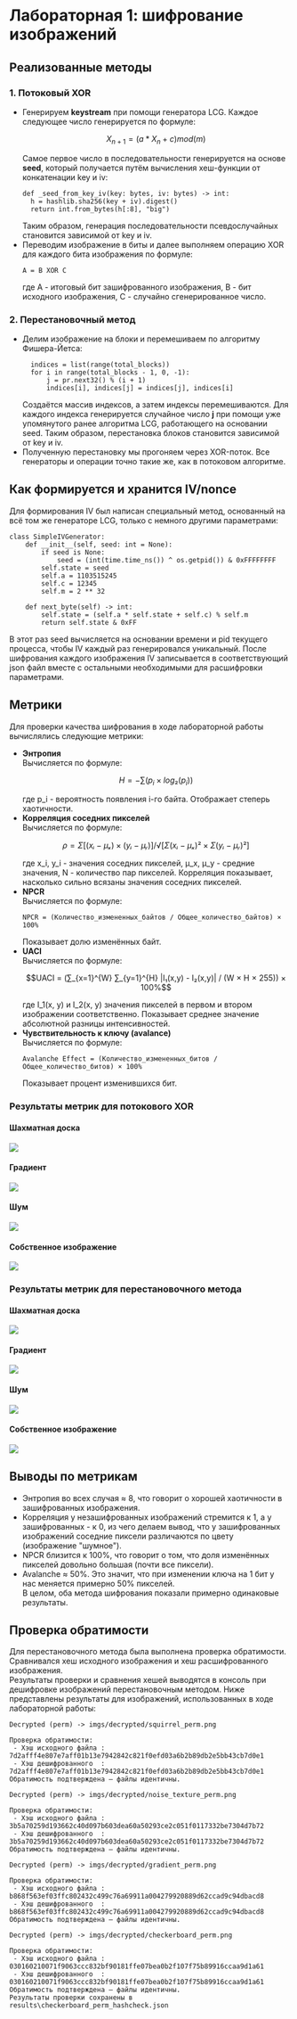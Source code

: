# Лабораторная 1: шифрование изображений

## Реализованные методы

### 1. Потоковый XOR
- Генерируем **keystream** при помощи генератора LCG. Каждое следующее число генерируется по формуле:
  ```math
  X_{n+1}=(a*X_n+c)mod(m)
  ```
  Самое первое число в последовательности генерируется на основе **seed**, который получается путём вычисления хеш-функции от конкатенации key и iv:
  ```
  def _seed_from_key_iv(key: bytes, iv: bytes) -> int:
    h = hashlib.sha256(key + iv).digest()
    return int.from_bytes(h[:8], "big")
  ```
  Таким образом, генерация последовательности псевдослучайных становится зависимой от key и iv.
- Переводим изображение в биты и далее выполняем операцию XOR для каждого бита изображения по формуле:
  ```
  A = B XOR C
  ```
  где A - итоговый бит зашифрованного изображения, B - бит исходного изображения, C - случайно сгенерированное число.

### 2. Перестановочный метод
- Делим изображение на блоки и перемешиваем по алгоритму Фишера-Йетса:
  ```
    indices = list(range(total_blocks))
    for i in range(total_blocks - 1, 0, -1):
        j = pr.next32() % (i + 1)
        indices[i], indices[j] = indices[j], indices[i]
  ```
  Создаётся массив индексов, а затем индексы перемешиваются. Для каждого индекса генерируется случайное число **j** при помощи уже упомянутого ранее алгоритма LCG, работающего на основании seed. Таким образом, перестановка блоков становится зависимой от key и iv.
- Полученную перестановку мы прогоняем через XOR-поток. Все генераторы и операции точно такие же, как в потоковом алгоритме.

## Как формируется и хранится IV/nonce
Для формирования IV был написан специальный метод, основанный на всё том же генераторе LCG, только с немного другими параметрами:
```
class SimpleIVGenerator:
    def __init__(self, seed: int = None):
        if seed is None:
            seed = (int(time.time_ns()) ^ os.getpid()) & 0xFFFFFFFF
        self.state = seed
        self.a = 1103515245
        self.c = 12345
        self.m = 2 ** 32

    def next_byte(self) -> int:
        self.state = (self.a * self.state + self.c) % self.m
        return self.state & 0xFF
```
В этот раз seed вычисляется на основании времени и pid текущего процесса, чтобы IV каждый раз генерировался уникальный. 
После шифрования каждого изображения IV записывается в соответствующий json файл вместе с остальными необходимыми для расшифровки параметрами.

## Метрики
Для проверки качества шифрования в ходе лабораторной работы вычислялись следующие метрики:
- **Энтропия**\
  Вычисляется по формуле:
  ```math
  H = -∑(p_i × log₂(p_i))
  ```
  где p_i - вероятность появления i-го байта.
  Отображает степерь хаотичности.
- **Корреляция соседних пикселей**\
  Вычисляется по формуле:
  ```math
  ρ = Σ[(xᵢ - μₓ) × (yᵢ - μᵧ)] / √[Σ(xᵢ - μₓ)² × Σ(yᵢ - μᵧ)²]
  ```
  где x_i, y_i - значения соседних пикселей, μ_x, μ_y - средние значения, N - количество пар пикселей.
  Корреляция показывает, насколько сильно всязаны значения соседних пикселей.
- **NPCR**\
  Вычисляется по формуле:
  ```
  NPCR = (Количество_измененных_байтов / Общее_количество_байтов) × 100%
  ```
  Показывает долю изменённых байт.
- **UACI**\
  Вычисляется по формуле:
  ```math
  UACI = (∑_{x=1}^{W} ∑_{y=1}^{H} |I₁(x,y) - I₂(x,y)| / (W × H × 255)) × 100%
  ```
  где I_1(x, y) и I_2(x, y) значения пикселей в первом и втором изображении соответственно.
  Показывает среднее значение абсолютной разницы интенсивностей.
- **Чувствительность к ключу (avalance)**\
  Вычисляется по формуле:
  ```
  Avalanche Effect = (Количество_измененных_битов / Общее_количество_битов) × 100%
  ```
  Показывает процент изменившихся бит.

### Результаты метрик для потокового XOR
#### Шахматная доска
![](results/summary/checkerboard_stream_summary.png)
#### Градиент
![](results/summary/gradient_stream_summary.png)
#### Шум
![](results/summary/noise_texture_stream_summary.png)
#### Собственное изображение
![](results/summary/squirrel_stream_summary.png)

### Результаты метрик для перестановочного метода
#### Шахматная доска
![](results/summary/checkerboard_perm_summary.png)
#### Градиент
![](results/summary/gradient_perm_summary.png)
#### Шум
![](results/summary/noise_texture_perm_summary.png)
#### Собственное изображение
![](results/summary/squirrel_perm_summary.png)

## Выводы по метрикам
- Энтропия во всех случая ≈ 8, что говорит о хорошей хаотичности в зашифрованных изображения.
- Корреляция у незашифрованных изображений стремится к 1, а у зашифрованных - к 0, из чего делаем вывод, что у зашифрованных изображений соседние пиксели различаются по цвету (изображение "шумное").
- NPCR близится к 100%, что говорит о том, что доля изменённых пикселей довольно большая (почти все пиксели).
- Avalanche ≈ 50%. Это значит, что при изменении ключа на 1 бит у нас меняется примерно 50% пикселей.\
В целом, оба метода шифрования показали примерно одинаковые результаты.

## Проверка обратимости
Для перестановочного метода была выполнена проверка обратимости. Сравнивался хеш исходного изображения и хеш расшифрованного изображения.\
Результаты проверки и сравнения хешей выводятся в консоль при дешифровке изображений перестановочным методом. Ниже представлены результаты для изображений, использованных в ходе лабораторной работы:
```
Decrypted (perm) -> imgs/decrypted/squirrel_perm.png

Проверка обратимости:
 - Хэш исходного файла : 7d2afff4e807e7aff01b13e7942842c821f0efd03a6b2b89db2e5bb43cb7d0e1
 - Хэш дешифрованного  : 7d2afff4e807e7aff01b13e7942842c821f0efd03a6b2b89db2e5bb43cb7d0e1
Обратимость подтверждена — файлы идентичны.
```
```
Decrypted (perm) -> imgs/decrypted/noise_texture_perm.png

Проверка обратимости:
 - Хэш исходного файла : 3b5a70259d193662c40d097b603dea60a50293ce2c051f0117332be7304d7b72
 - Хэш дешифрованного  : 3b5a70259d193662c40d097b603dea60a50293ce2c051f0117332be7304d7b72
Обратимость подтверждена — файлы идентичны.
```
```
Decrypted (perm) -> imgs/decrypted/gradient_perm.png

Проверка обратимости:
 - Хэш исходного файла : b868f563ef03ffc802432c499c76a69911a004279920889d62ccad9c94dbacd8
 - Хэш дешифрованного  : b868f563ef03ffc802432c499c76a69911a004279920889d62ccad9c94dbacd8
Обратимость подтверждена — файлы идентичны.
```
```
Decrypted (perm) -> imgs/decrypted/checkerboard_perm.png

Проверка обратимости:
 - Хэш исходного файла : 030160210071f9063ccc832bf90181ffe07bea0b2f107f75b89916ccaa9d1a61
 - Хэш дешифрованного  : 030160210071f9063ccc832bf90181ffe07bea0b2f107f75b89916ccaa9d1a61
Обратимость подтверждена — файлы идентичны.
Результаты проверки сохранены в results\checkerboard_perm_hashcheck.json
```






  
  
